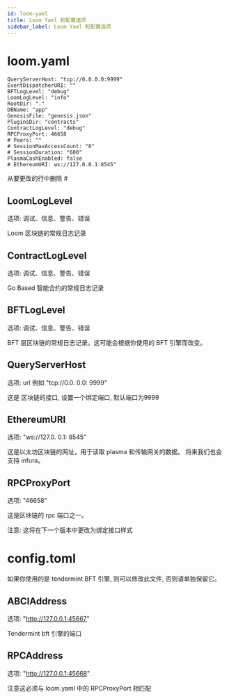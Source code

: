 ```yaml
---
id: loom-yaml
title: Loom Yaml 和配置选项
sidebar_label: Loom Yaml 和配置选项
---
```

# loom.yaml

    QueryServerHost: "tcp://0.0.0.0:9999"
    EventDispatcherURI: ""
    BFTLogLevel: "debug"
    LoomLogLevel: "info"
    RootDir: "."
    DBName: "app"
    GenesisFile: "genesis.json"
    PluginsDir: "contracts"
    ContractLogLevel: "debug"
    RPCProxyPort: 46658
    # Peers: ""
    # SessionMaxAccessCount: "0"
    # SessionDuration: "600"
    PlasmaCashEnabled: false
    # EthereumURI: ws://127.0.0.1:8545"
    

从要更改的行中删除 #

## LoomLogLevel

选项: 调试、信息、警告、错误

Loom 区块链的常规日志记录

## ContractLogLevel

选项: 调试、信息、警告、错误

Go Based 智能合约的常规日志记录

## BFTLogLevel

选项: 调试、信息、警告、错误

BFT 层区块链的常规日志记录。这可能会根据你使用的 BFT 引擎而改变。

## QueryServerHost

选项: url 例如 "tcp://0.0. 0.0: 9999"

这是 区块链的接口, 设置一个绑定端口, 默认端口为9999

## EthereumURI

选项: "ws://127.0. 0.1: 8545"

这是以太坊区块链的网址，用于读取 plasma 和传输网关的数据。 将来我们也会支持 infura。

## RPCProxyPort

选项: "46658"

这是区块链的 rpc 端口之一。

注意: 这将在下一个版本中更改为绑定接口样式

# config.toml

如果你使用的是 tendermint BFT 引擎, 则可以修改此文件, 否则请单独保留它。

## ABCIAddress

选项: "http://127.0.0.1:45667"

Tendermint bft 引擎的端口

## RPCAddress

选项: "http://127.0.0.1:45668"

注意这必须与 loom.yaml 中的 RPCProxyPort 相匹配